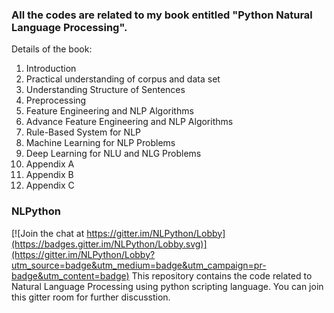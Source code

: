### All the codes are related to my book entitled "Python Natural Language Processing". 



Details of the book:

1. Introduction
2. Practical understanding of corpus and data set
3. Understanding Structure of Sentences
4. Preprocessing
5. Feature Engineering and NLP Algorithms
6. Advance Feature Engineering and NLP Algorithms
7. Rule-Based System for NLP
8. Machine Learning for NLP Problems
9. Deep Learning for NLU and NLG Problems
10. Appendix A
11. Appendix B
12. Appendix C

### NLPython

[![Join the chat at https://gitter.im/NLPython/Lobby](https://badges.gitter.im/NLPython/Lobby.svg)](https://gitter.im/NLPython/Lobby?utm_source=badge&utm_medium=badge&utm_campaign=pr-badge&utm_content=badge)
This repository contains the code related to Natural Language Processing using python scripting language. You can join this gitter room for further discusstion.
